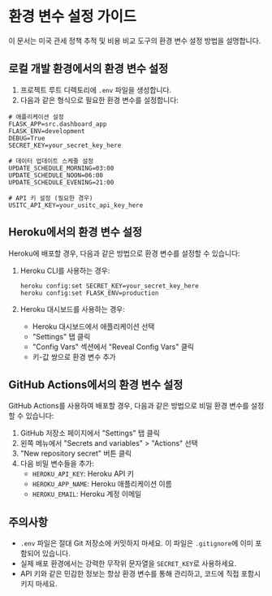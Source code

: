 # 환경 변수 설정 가이드

이 문서는 미국 관세 정책 추적 및 비용 비교 도구의 환경 변수 설정 방법을 설명합니다.

## 로컬 개발 환경에서의 환경 변수 설정

1. 프로젝트 루트 디렉토리에 `.env` 파일을 생성합니다.
2. 다음과 같은 형식으로 필요한 환경 변수를 설정합니다:

```
# 애플리케이션 설정
FLASK_APP=src.dashboard_app
FLASK_ENV=development
DEBUG=True
SECRET_KEY=your_secret_key_here

# 데이터 업데이트 스케줄 설정
UPDATE_SCHEDULE_MORNING=03:00
UPDATE_SCHEDULE_NOON=06:00
UPDATE_SCHEDULE_EVENING=21:00

# API 키 설정 (필요한 경우)
USITC_API_KEY=your_usitc_api_key_here
```

## Heroku에서의 환경 변수 설정

Heroku에 배포할 경우, 다음과 같은 방법으로 환경 변수를 설정할 수 있습니다:

1. Heroku CLI를 사용하는 경우:
   ```
   heroku config:set SECRET_KEY=your_secret_key_here
   heroku config:set FLASK_ENV=production
   ```

2. Heroku 대시보드를 사용하는 경우:
   - Heroku 대시보드에서 애플리케이션 선택
   - "Settings" 탭 클릭
   - "Config Vars" 섹션에서 "Reveal Config Vars" 클릭
   - 키-값 쌍으로 환경 변수 추가

## GitHub Actions에서의 환경 변수 설정

GitHub Actions를 사용하여 배포할 경우, 다음과 같은 방법으로 비밀 환경 변수를 설정할 수 있습니다:

1. GitHub 저장소 페이지에서 "Settings" 탭 클릭
2. 왼쪽 메뉴에서 "Secrets and variables" > "Actions" 선택
3. "New repository secret" 버튼 클릭
4. 다음 비밀 변수들을 추가:
   - `HEROKU_API_KEY`: Heroku API 키
   - `HEROKU_APP_NAME`: Heroku 애플리케이션 이름
   - `HEROKU_EMAIL`: Heroku 계정 이메일

## 주의사항

- `.env` 파일은 절대 Git 저장소에 커밋하지 마세요. 이 파일은 `.gitignore`에 이미 포함되어 있습니다.
- 실제 배포 환경에서는 강력한 무작위 문자열을 `SECRET_KEY`로 사용하세요.
- API 키와 같은 민감한 정보는 항상 환경 변수를 통해 관리하고, 코드에 직접 포함시키지 마세요.
